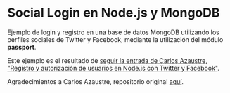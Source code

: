 Social Login en Node.js y MongoDB
===========================

Ejemplo de login y registro en una base de datos MongoDB utilizando los perfiles sociales de Twitter y Facebook, mediante la utilización del módulo **passport**.

Este ejemplo es el resultado de [seguir la entrada de Carlos Azaustre, "Registro y autorización de usuarios en Node.js con Twitter y Facebook"](http://carlosazaustre.es/blog/registro-y-autorizacion-de-usuarios-en-node-js-con-twitter-y-facebook/). 

Agradecimientos a Carlos Azaustre, repositorio original [aquí](http://github.com/carlosazaustre/passportjs-example).